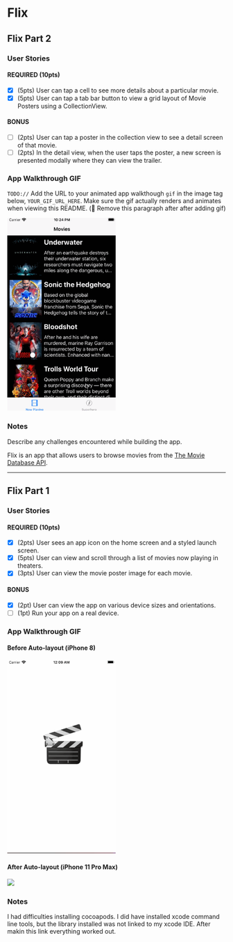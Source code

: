 # Flix

## Flix Part 2

### User Stories

#### REQUIRED (10pts)
- [x] (5pts) User can tap a cell to see more details about a particular movie.
- [x] (5pts) User can tap a tab bar button to view a grid layout of Movie Posters using a CollectionView.

#### BONUS
- [ ] (2pts) User can tap a poster in the collection view to see a detail screen of that movie.
- [ ] (2pts) In the detail view, when the user taps the poster, a new screen is presented modally where they can view the trailer.

### App Walkthrough GIF
`TODO://` Add the URL to your animated app walkthough `gif` in the image tag below, `YOUR_GIF_URL_HERE`. Make sure the gif actually renders and animates when viewing this README. (🚫 Remove this paragraph after after adding gif)

<img src="https://github.com/ameza13/Unit-1-Flixter-Part-I/blob/master/FlixWalkthroughPart2.gif" width=250><br>

### Notes
Describe any challenges encountered while building the app.

Flix is an app that allows users to browse movies from the [The Movie Database API](http://docs.themoviedb.apiary.io/#).

---

## Flix Part 1

### User Stories

#### REQUIRED (10pts)
- [x] (2pts) User sees an app icon on the home screen and a styled launch screen.
- [x] (5pts) User can view and scroll through a list of movies now playing in theaters.
- [x] (3pts) User can view the movie poster image for each movie.

#### BONUS
- [x] (2pt) User can view the app on various device sizes and orientations.
- [ ] (1pt) Run your app on a real device.

### App Walkthrough GIF
#### Before Auto-layout (iPhone 8)
<img src="https://github.com/ameza13/Unit-1-Flixter-Part-I/blob/master/FlixWalkthrough.gif" width=250><br>
#### After Auto-layout (iPhone 11 Pro Max)
<img src="https://github.com/ameza13/Unit-1-Flixter-Part-I/blob/master/FlixWalkthroughAutoLayout.gif" width=250><br>


### Notes
I had difficulties installing cocoapods. I did have installed xcode command line tools, but the library installed was not linked to my xcode IDE. After makin this link everything worked out. 
